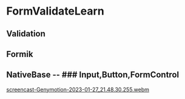 # FormValidateLearn
## Validation
## Formik
## NativeBase -- ### Input,Button,FormControl

[screencast-Genymotion-2023-01-27_21.48.30.255.webm](https://user-images.githubusercontent.com/45879059/215169904-09fa9f15-6b42-4812-b035-6d31c8a57e15.webm)
